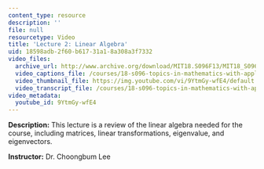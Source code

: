 ```yaml
---
content_type: resource
description: ''
file: null
resourcetype: Video
title: 'Lecture 2: Linear Algebra'
uid: 18598adb-2f60-b617-31a1-8a308a3f7332
video_files:
  archive_url: http://www.archive.org/download/MIT18.S096F13/MIT18_S096F13_lec02_300k.mp4
  video_captions_file: /courses/18-s096-topics-in-mathematics-with-applications-in-finance-fall-2013/88882ab842785fd8ae8ee139ab21f978_9YtmGy-wfE4.vtt
  video_thumbnail_file: https://img.youtube.com/vi/9YtmGy-wfE4/default.jpg
  video_transcript_file: /courses/18-s096-topics-in-mathematics-with-applications-in-finance-fall-2013/eef589f0ca4354533853a3719a6180d7_9YtmGy-wfE4.pdf
video_metadata:
  youtube_id: 9YtmGy-wfE4
---
```


**Description:** This lecture is a review of the linear algebra needed for the course, including matrices, linear transformations, eigenvalue, and eigenvectors.

**Instructor:** Dr. Choongbum Lee